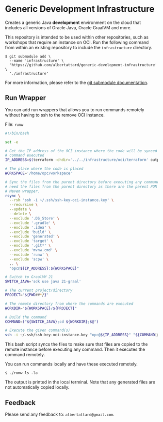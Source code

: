# Generic Development Infrastructure

Creates a generic Java **development** environment on the cloud that includes
all versions of Oracle Java, Oracle GraalVM and more.

This repository is intended to be used within other repositories, such as
workshops that require an instance on OCI. Run the following command from within
an existing repository to include the `infrastructure` directory.

```shell
$ git submodule add \
  --name 'infrastructure' \
  'https://github.com/albertattard/generic-development-infrastructure' \
  './infrastructure'
```

For more information, please refer to the
[git submodule documentation](https://git-scm.com/book/en/v2/Git-Tools-Submodules).

## Run Wrapper

You can add run wrappers that allows you to run commands remotely without having
to ssh to the remove OCI instance.

File: `runw`

```bash
#!/bin/bash

set -e

# Get the IP address of the OCI instance where the code will be synced and
# command executed
IP_ADDRESS=$(terraform -chdir='../../infrastructure/oci/terraform' output -json | jq --raw-output '.instance_public_ip.value')

# The place where the code is placed
WORKSPACE='/home/opc/workspace'

# Sync the files from the parent directory before executing any commands. We
# need the files from the parent directory as there are the parent POM and the
# Maven wrapper.
rsync \
  --rsh 'ssh -i ~/.ssh/ssh-key-oci-instance.key' \
  --recursive \
  --update \
  --delete \
  --exclude '.DS_Store' \
  --exclude '.gradle' \
  --exclude '.idea' \
  --exclude 'build' \
  --exclude 'generated' \
  --exclude 'target' \
  --exclude '.git*' \
  --exclude 'mvnw.cmd' \
  --exclude 'runw' \
  --exclude 'scpw' \
  .. \
  "opc@${IP_ADDRESS}:${WORKSPACE}"

# Switch to GraalVM 21
SWITCH_JAVA='sdk use java 21-graal'

# The current project/directory
PROJECT="${PWD##*/}"

# The remote directory from where the commands are executed
WORKDIR="${WORKSPACE}/${PROJECT}"

# Build the command
COMMAND=("${SWITCH_JAVA};cd ${WORKDIR};$@")

# Execute the given command(s)
ssh -i ~/.ssh/ssh-key-oci-instance.key "opc@${IP_ADDRESS}" "${COMMAND[@]}"
```

This bash script syncs the files to make sure that files are copied to the
remote instance before executing any command. Then it executes the command
remotely.

You can run commands locally and have these executed remotely.

```shell
$ ./runw ls -la
```

The output is printed in the local terminal. Note that any generated files are
not automatically copied locally.

## Feedback

Please send any feedback to: `albertattard@gmail.com`.
